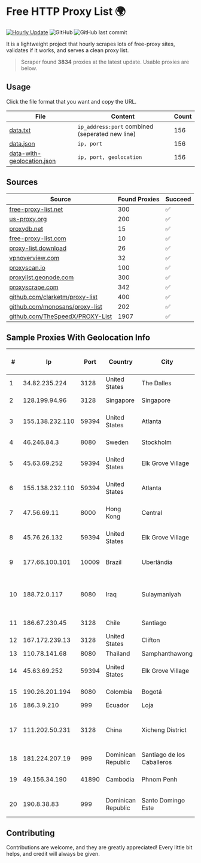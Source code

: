 
# Free HTTP Proxy List 🌍

[![Hourly Update](https://github.com/mertguvencli/http-proxy-list/actions/workflows/main.yml/badge.svg?branch=main)](https://github.com/mertguvencli/http-proxy-list/actions/workflows/main.yml)
![GitHub](https://img.shields.io/github/license/mertguvencli/http-proxy-list)
![GitHub last commit](https://img.shields.io/github/last-commit/mertguvencli/http-proxy-list)

It is a lightweight project that hourly scrapes lots of free-proxy sites, validates if it works, and serves a clean proxy list.


> Scraper found **3834** proxies at the latest update. Usable proxies are below.

## Usage

Click the file format that you want and copy the URL.


|File|Content|Count|
|----|-------|-----|
|[data.txt](https://raw.githubusercontent.com/mertguvencli/http-proxy-list/main/proxy-list/data.txt)|`ip_address:port` combined (seperated new line)|156|
|[data.json](https://raw.githubusercontent.com/mertguvencli/http-proxy-list/main/proxy-list/data.json)|`ip, port`|156|
|[data-with-geolocation.json](https://raw.githubusercontent.com/mertguvencli/http-proxy-list/main/proxy-list/data-with-geolocation.json)|`ip, port, geolocation`|156|

## Sources

|Source|Found Proxies|Succeed|
|------|-------------|-------|
|[free-proxy-list.net](https://free-proxy-list.net)|300|✅|
|[us-proxy.org](https://www.us-proxy.org)|200|✅|
|[proxydb.net](http://proxydb.net)|15|✅|
|[free-proxy-list.com](https://free-proxy-list.com/?page=&port=&type%5B%5D=http&type%5B%5D=https&up_time=0&search=Search)|10|✅|
|[proxy-list.download](https://www.proxy-list.download/HTTP)|26|✅|
|[vpnoverview.com](https://vpnoverview.com/privacy/anonymous-browsing/free-proxy-servers)|32|✅|
|[proxyscan.io](https://www.proxyscan.io)|100|✅|
|[proxylist.geonode.com](https://proxylist.geonode.com/api/proxy-list?limit=300&page=1&sort_by=lastChecked&sort_type=desc&protocols=http,https)|300|✅|
|[proxyscrape.com](https://api.proxyscrape.com/v2/?request=displayproxies&protocol=http&timeout=10000&country=all&ssl=all&anonymity=all)|342|✅|
|[github.com/clarketm/proxy-list](https://raw.githubusercontent.com/clarketm/proxy-list/master/proxy-list-raw.txt)|400|✅|
|[github.com/monosans/proxy-list](https://raw.githubusercontent.com/monosans/proxy-list/main/proxies/http.txt)|202|✅|
|[github.com/TheSpeedX/PROXY-List](https://raw.githubusercontent.com/TheSpeedX/PROXY-List/master/http.txt)|1907|✅|


## Sample Proxies With Geolocation Info

|#|Ip|Port|Country|City|Internet Service Provider|
|-|--|----|-------|----|-------------------------|
|1|34.82.235.224|3128|United States|The Dalles|Google LLC|
|2|128.199.94.96|3128|Singapore|Singapore|DigitalOcean, LLC|
|3|155.138.232.110|59394|United States|Atlanta|The Constant Company|
|4|46.246.84.3|8080|Sweden|Stockholm|Portlane Network|
|5|45.63.69.252|59394|United States|Elk Grove Village|The Constant Company|
|6|155.138.232.110|59394|United States|Atlanta|The Constant Company|
|7|47.56.69.11|8000|Hong Kong|Central|Alibaba (US) Technology Co., Ltd.|
|8|45.76.26.132|59394|United States|Elk Grove Village|The Constant Company|
|9|177.66.100.101|10009|Brazil|Uberlândia|WN TELECOM LTDA - ME|
|10|188.72.0.117|8080|Iraq|Sulaymaniyah|SAWAD LAND for Information Technology Ltd|
|11|186.67.230.45|3128|Chile|Santiago|Entel Chile S.A.|
|12|167.172.239.13|3128|United States|Clifton|DigitalOcean, LLC|
|13|110.78.141.68|8080|Thailand|Samphanthawong|CAT-BB|
|14|45.63.69.252|59394|United States|Elk Grove Village|The Constant Company|
|15|190.26.201.194|8080|Colombia|Bogotá|ETB - Colombia|
|16|186.3.9.210|999|Ecuador|Loja|Telconet S.A|
|17|111.202.50.231|3128|China|Xicheng District|China Unicom Beijing Province Network|
|18|181.224.207.19|999|Dominican Republic|Santiago de los Caballeros|BW TELECOM|
|19|49.156.34.190|41890|Cambodia|Phnom Penh|WiCAM Corporation Ltd.|
|20|190.8.38.83|999|Dominican Republic|Santo Domingo Este|Trilogy Dominicana, S.A.|



## Contributing

Contributions are welcome, and they are greatly appreciated! Every
little bit helps, and credit will always be given.


